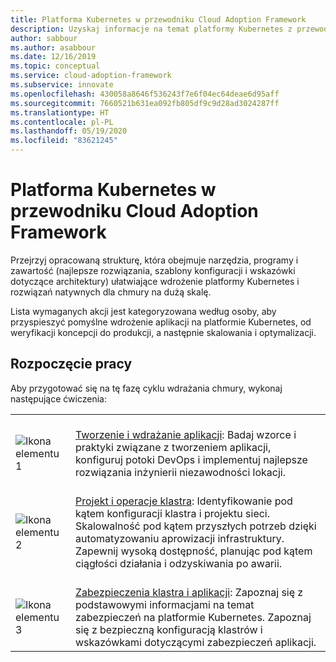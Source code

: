 ```yaml
---
title: Platforma Kubernetes w przewodniku Cloud Adoption Framework
description: Uzyskaj informacje na temat platformy Kubernetes z przewodnika Cloud Adoption Framework.
author: sabbour
ms.author: asabbour
ms.date: 12/16/2019
ms.topic: conceptual
ms.service: cloud-adoption-framework
ms.subservice: innovate
ms.openlocfilehash: 430058a8646f536243f7e6f04ec64deae6d95aff
ms.sourcegitcommit: 7660521b631ea092fb805df9c9d28ad3024287ff
ms.translationtype: HT
ms.contentlocale: pl-PL
ms.lasthandoff: 05/19/2020
ms.locfileid: "83621245"
---
```

<!-- cSpell:ignore asabbour sabbour -->

# <a name="kubernetes-in-the-cloud-adoption-framework"></a>Platforma Kubernetes w przewodniku Cloud Adoption Framework

Przejrzyj opracowaną strukturę, która obejmuje narzędzia, programy i zawartość (najlepsze rozwiązania, szablony konfiguracji i wskazówki dotyczące architektury) ułatwiające wdrożenie platformy Kubernetes i rozwiązań natywnych dla chmury na dużą skalę.

Lista wymaganych akcji jest kategoryzowana według osoby, aby przyspieszyć pomyślne wdrożenie aplikacji na platformie Kubernetes, od weryfikacji koncepcji do produkcji, a następnie skalowania i optymalizacji.

## <a name="get-started"></a>Rozpoczęcie pracy

Aby przygotować się na tę fazę cyklu wdrażania chmury, wykonaj następujące ćwiczenia:

<!-- markdownlint-disable MD033 -->

| | |
|---|---|
| <br> ![Ikona elementu 1](../../_images/icons/1.png) | <br> [Tworzenie i wdrażanie aplikacji](./application-development.md): Badaj wzorce i praktyki związane z tworzeniem aplikacji, konfiguruj potoki DevOps i implementuj najlepsze rozwiązania inżynierii niezawodności lokacji. |
| <br> ![Ikona elementu 2](../../_images/icons/2.png) | <br> [Projekt i operacje klastra](./cluster-design-operations.md): Identyfikowanie pod kątem konfiguracji klastra i projektu sieci. Skalowalność pod kątem przyszłych potrzeb dzięki automatyzowaniu aprowizacji infrastruktury. Zapewnij wysoką dostępność, planując pod kątem ciągłości działania i odzyskiwania po awarii. |
| <br> ![Ikona elementu 3](../../_images/icons/3.png) | <br> [Zabezpieczenia klastra i aplikacji](./cluster-application-security.md): Zapoznaj się z podstawowymi informacjami na temat zabezpieczeń na platformie Kubernetes. Zapoznaj się z bezpieczną konfiguracją klastrów i wskazówkami dotyczącymi zabezpieczeń aplikacji. |

<!-- markdownlint-enable MD033 -->
